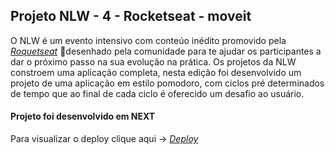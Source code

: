 ## Projeto NLW - 4 - Rocketseat - moveit 

O NLW é um evento intensivo com conteúo inédito promovido pela _[Roquetseat](https://www.rocketseat.com.br/)_ :rocket:desenhado pela comunidade para te ajudar os participantes a dar o próximo passo na sua evolução na prática. Os projetos da NLW constroem uma aplicação completa, nesta edição foi desenvolvido um projeto de uma aplicação em estilo pomodoro, com ciclos pré determinados de tempo que ao final de cada ciclo é oferecido um desafio ao usuário. 

#### Projeto foi desenvolvido em NEXT</br>
Para visualizar o deploy clique aqui -> _[Deploy](https://moveit-jet-delta.vercel.app/)_


